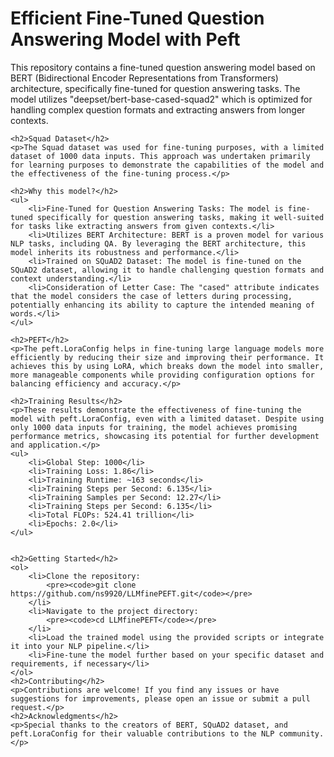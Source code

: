 <div>
    <h1>Efficient Fine-Tuned Question Answering Model with Peft</h1>
    <p>This repository contains a fine-tuned question answering model based on BERT (Bidirectional Encoder Representations from Transformers) architecture, specifically fine-tuned for question answering tasks. The model utilizes "deepset/bert-base-cased-squad2" which is optimized for handling complex question formats and extracting answers from longer contexts.</p>
    
    <h2>Squad Dataset</h2>
    <p>The Squad dataset was used for fine-tuning purposes, with a limited dataset of 1000 data inputs. This approach was undertaken primarily for learning purposes to demonstrate the capabilities of the model and the effectiveness of the fine-tuning process.</p>
    
    <h2>Why this model?</h2>
    <ul>
        <li>Fine-Tuned for Question Answering Tasks: The model is fine-tuned specifically for question answering tasks, making it well-suited for tasks like extracting answers from given contexts.</li>
        <li>Utilizes BERT Architecture: BERT is a proven model for various NLP tasks, including QA. By leveraging the BERT architecture, this model inherits its robustness and performance.</li>
        <li>Trained on SQuAD2 Dataset: The model is fine-tuned on the SQuAD2 dataset, allowing it to handle challenging question formats and context understanding.</li>
        <li>Consideration of Letter Case: The "cased" attribute indicates that the model considers the case of letters during processing, potentially enhancing its ability to capture the intended meaning of words.</li>
    </ul>
    
    <h2>PEFT</h2>
    <p>The peft.LoraConfig helps in fine-tuning large language models more efficiently by reducing their size and improving their performance. It achieves this by using LoRA, which breaks down the model into smaller, more manageable components while providing configuration options for balancing efficiency and accuracy.</p>
    
    <h2>Training Results</h2>
    <p>These results demonstrate the effectiveness of fine-tuning the model with peft.LoraConfig, even with a limited dataset. Despite using only 1000 data inputs for training, the model achieves promising performance metrics, showcasing its potential for further development and application.</p>
    <ul>
        <li>Global Step: 1000</li>
        <li>Training Loss: 1.86</li>
        <li>Training Runtime: ~163 seconds</li>
        <li>Training Steps per Second: 6.135</li>
        <li>Training Samples per Second: 12.27</li>
        <li>Training Steps per Second: 6.135</li>
        <li>Total FLOPs: 524.41 trillion</li>
        <li>Epochs: 2.0</li>
    </ul>
    

    <h2>Getting Started</h2>
    <ol>
        <li>Clone the repository:
            <pre><code>git clone https://github.com/ns9920/LLMfinePEFT.git</code></pre>
        </li>
        <li>Navigate to the project directory:
            <pre><code>cd LLMfinePEFT</code></pre>
        </li>
        <li>Load the trained model using the provided scripts or integrate it into your NLP pipeline.</li>
        <li>Fine-tune the model further based on your specific dataset and requirements, if necessary</li>
    </ol>
    <h2>Contributing</h2>
    <p>Contributions are welcome! If you find any issues or have suggestions for improvements, please open an issue or submit a pull request.</p>
    <h2>Acknowledgments</h2>
    <p>Special thanks to the creators of BERT, SQuAD2 dataset, and peft.LoraConfig for their valuable contributions to the NLP community.</p>
</div>
